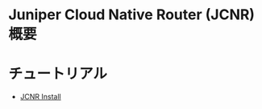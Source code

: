 # Juniper Cloud Native Router (JCNR) 概要



# チュートリアル
- [JCNR Install](https://github.com/jnpr-jp-crdc/JCNR/blob/main/Docs/install.md)
